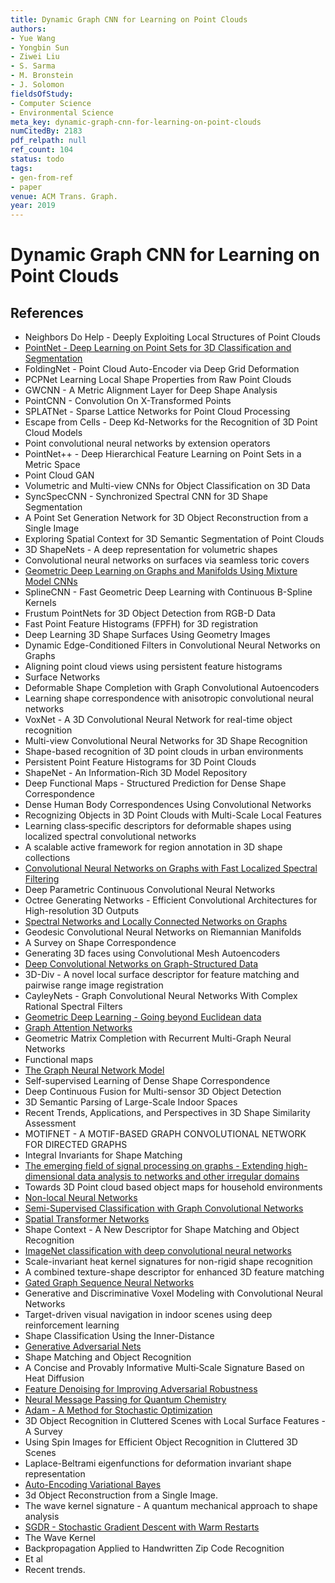 ```yaml
---
title: Dynamic Graph CNN for Learning on Point Clouds
authors:
- Yue Wang
- Yongbin Sun
- Ziwei Liu
- S. Sarma
- M. Bronstein
- J. Solomon
fieldsOfStudy:
- Computer Science
- Environmental Science
meta_key: dynamic-graph-cnn-for-learning-on-point-clouds
numCitedBy: 2183
pdf_relpath: null
ref_count: 104
status: todo
tags:
- gen-from-ref
- paper
venue: ACM Trans. Graph.
year: 2019
---
```


# Dynamic Graph CNN for Learning on Point Clouds

## References

- Neighbors Do Help - Deeply Exploiting Local Structures of Point Clouds
- [PointNet - Deep Learning on Point Sets for 3D Classification and Segmentation](./pointnet-deep-learning-on-point-sets-for-3d-classification-and-segmentation.md)
- FoldingNet - Point Cloud Auto-Encoder via Deep Grid Deformation
- PCPNet Learning Local Shape Properties from Raw Point Clouds
- GWCNN - A Metric Alignment Layer for Deep Shape Analysis
- PointCNN - Convolution On X-Transformed Points
- SPLATNet - Sparse Lattice Networks for Point Cloud Processing
- Escape from Cells - Deep Kd-Networks for the Recognition of 3D Point Cloud Models
- Point convolutional neural networks by extension operators
- PointNet++ - Deep Hierarchical Feature Learning on Point Sets in a Metric Space
- Point Cloud GAN
- Volumetric and Multi-view CNNs for Object Classification on 3D Data
- SyncSpecCNN - Synchronized Spectral CNN for 3D Shape Segmentation
- A Point Set Generation Network for 3D Object Reconstruction from a Single Image
- Exploring Spatial Context for 3D Semantic Segmentation of Point Clouds
- 3D ShapeNets - A deep representation for volumetric shapes
- Convolutional neural networks on surfaces via seamless toric covers
- [Geometric Deep Learning on Graphs and Manifolds Using Mixture Model CNNs](./geometric-deep-learning-on-graphs-and-manifolds-using-mixture-model-cnns.md)
- SplineCNN - Fast Geometric Deep Learning with Continuous B-Spline Kernels
- Frustum PointNets for 3D Object Detection from RGB-D Data
- Fast Point Feature Histograms (FPFH) for 3D registration
- Deep Learning 3D Shape Surfaces Using Geometry Images
- Dynamic Edge-Conditioned Filters in Convolutional Neural Networks on Graphs
- Aligning point cloud views using persistent feature histograms
- Surface Networks
- Deformable Shape Completion with Graph Convolutional Autoencoders
- Learning shape correspondence with anisotropic convolutional neural networks
- VoxNet - A 3D Convolutional Neural Network for real-time object recognition
- Multi-view Convolutional Neural Networks for 3D Shape Recognition
- Shape-based recognition of 3D point clouds in urban environments
- Persistent Point Feature Histograms for 3D Point Clouds
- ShapeNet - An Information-Rich 3D Model Repository
- Deep Functional Maps - Structured Prediction for Dense Shape Correspondence
- Dense Human Body Correspondences Using Convolutional Networks
- Recognizing Objects in 3D Point Clouds with Multi-Scale Local Features
- Learning class‐specific descriptors for deformable shapes using localized spectral convolutional networks
- A scalable active framework for region annotation in 3D shape collections
- [Convolutional Neural Networks on Graphs with Fast Localized Spectral Filtering](./convolutional-neural-networks-on-graphs-with-fast-localized-spectral-filtering.md)
- Deep Parametric Continuous Convolutional Neural Networks
- Octree Generating Networks - Efficient Convolutional Architectures for High-resolution 3D Outputs
- [Spectral Networks and Locally Connected Networks on Graphs](./spectral-networks-and-locally-connected-networks-on-graphs.md)
- Geodesic Convolutional Neural Networks on Riemannian Manifolds
- A Survey on Shape Correspondence
- Generating 3D faces using Convolutional Mesh Autoencoders
- [Deep Convolutional Networks on Graph-Structured Data](./deep-convolutional-networks-on-graph-structured-data.md)
- 3D-Div - A novel local surface descriptor for feature matching and pairwise range image registration
- CayleyNets - Graph Convolutional Neural Networks With Complex Rational Spectral Filters
- [Geometric Deep Learning - Going beyond Euclidean data](./geometric-deep-learning-going-beyond-euclidean-data.md)
- [Graph Attention Networks](./graph-attention-networks.md)
- Geometric Matrix Completion with Recurrent Multi-Graph Neural Networks
- Functional maps
- [The Graph Neural Network Model](./the-graph-neural-network-model.md)
- Self-supervised Learning of Dense Shape Correspondence
- Deep Continuous Fusion for Multi-sensor 3D Object Detection
- 3D Semantic Parsing of Large-Scale Indoor Spaces
- Recent Trends, Applications, and Perspectives in 3D Shape Similarity Assessment
- MOTIFNET - A MOTIF-BASED GRAPH CONVOLUTIONAL NETWORK FOR DIRECTED GRAPHS
- Integral Invariants for Shape Matching
- [The emerging field of signal processing on graphs - Extending high-dimensional data analysis to networks and other irregular domains](./the-emerging-field-of-signal-processing-on-graphs-extending-high-dimensional-data-analysis-to-networks-and-other-irregular-domains.md)
- Towards 3D Point cloud based object maps for household environments
- [Non-local Neural Networks](./non-local-neural-networks.md)
- [Semi-Supervised Classification with Graph Convolutional Networks](./semi-supervised-classification-with-graph-convolutional-networks.md)
- [Spatial Transformer Networks](./spatial-transformer-networks.md)
- Shape Context - A New Descriptor for Shape Matching and Object Recognition
- [ImageNet classification with deep convolutional neural networks](./imagenet-classification-with-deep-convolutional-neural-networks.md)
- Scale-invariant heat kernel signatures for non-rigid shape recognition
- A combined texture-shape descriptor for enhanced 3D feature matching
- [Gated Graph Sequence Neural Networks](./gated-graph-sequence-neural-networks.md)
- Generative and Discriminative Voxel Modeling with Convolutional Neural Networks
- Target-driven visual navigation in indoor scenes using deep reinforcement learning
- Shape Classification Using the Inner-Distance
- [Generative Adversarial Nets](./generative-adversarial-nets.md)
- Shape Matching and Object Recognition
- A Concise and Provably Informative Multi‐Scale Signature Based on Heat Diffusion
- [Feature Denoising for Improving Adversarial Robustness](./feature-denoising-for-improving-adversarial-robustness.md)
- [Neural Message Passing for Quantum Chemistry](./neural-message-passing-for-quantum-chemistry.md)
- [Adam - A Method for Stochastic Optimization](./adam-a-method-for-stochastic-optimization.md)
- 3D Object Recognition in Cluttered Scenes with Local Surface Features - A Survey
- Using Spin Images for Efficient Object Recognition in Cluttered 3D Scenes
- Laplace-Beltrami eigenfunctions for deformation invariant shape representation
- [Auto-Encoding Variational Bayes](./auto-encoding-variational-bayes.md)
- 3d Object Reconstruction from a Single Image.
- The wave kernel signature - A quantum mechanical approach to shape analysis
- [SGDR - Stochastic Gradient Descent with Warm Restarts](./sgdr-stochastic-gradient-descent-with-warm-restarts.md)
- The Wave Kernel
- Backpropagation Applied to Handwritten Zip Code Recognition
- Et al
- Recent trends.
